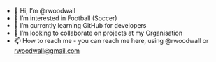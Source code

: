 - 👋 Hi, I’m @rwoodwall
- 👀 I’m interested in Football (Soccer)
- 🌱 I’m currently learning GitHub for developers
- 💞️ I’m looking to collaborate on projects at my Organisation
- 📫 How to reach me - you can reach me here, using @rwoodwall or rwoodwall@gmail.com

<!---
rwoodwall/rwoodwall is a ✨ special ✨ repository because its `README.md` (this file) appears on your GitHub profile.
You can click the Preview link to take a look at your changes.
--->
